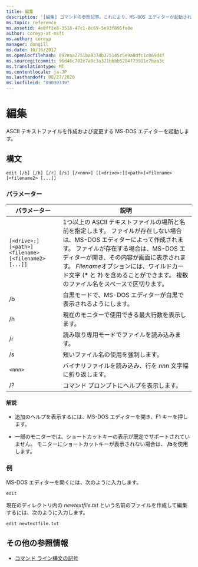 ```yaml
---
title: 編集
description: '[編集] コマンドの参照記事。これにより、MS-DOS エディターが起動され、ASCII テキストファイルを作成および変更できるようになります。'
ms.topic: reference
ms.assetid: 4e0ff2e8-3518-47c1-8c69-5e93f895fa0e
author: coreyp-at-msft
ms.author: coreyp
manager: dongill
ms.date: 10/16/2017
ms.openlocfilehash: 892eaa2751ba9374b375145c5e9a0dfc1c069d4f
ms.sourcegitcommit: 96d46c702e7a9c3a321bbbb5284f73911c7baa3c
ms.translationtype: MT
ms.contentlocale: ja-JP
ms.lasthandoff: 08/27/2020
ms.locfileid: "89030739"
---
```

# <a name="edit"></a>編集

ASCII テキストファイルを作成および変更する MS-DOS エディターを起動します。

## <a name="syntax"></a>構文

```
edit [/b] [/h] [/r] [/s] [/<nnn>] [[<drive>:][<path>]<filename> [<filename2> [...]]
```

### <a name="parameters"></a>パラメーター

| パラメーター | 説明 |
| --------- | ----------- |
| `[<drive>:][<path>]<filename> [<filename2> [...]]` | 1つ以上の ASCII テキストファイルの場所と名前を指定します。 ファイルが存在しない場合は、MS-DOS エディターによって作成されます。 ファイルが存在する場合は、MS-DOS エディターが開き、その内容が画面に表示されます。 *Filename*オプションには、ワイルドカード文字 (**&#42;** と **?**) を含めることができます。 複数のファイル名をスペースで区切ります。 |
| /b | 白黒モードで、MS-DOS エディターが白黒で表示されるようにします。 |
| /h | 現在のモニターで使用できる最大行数を表示します。 |
| /r | 読み取り専用モードでファイルを読み込みます。 |
| /s | 短いファイル名の使用を強制します。 |
| `<nnn>` | バイナリファイルを読み込み、行を *nnn* 文字幅に折り返します。 |
| /? | コマンド プロンプトにヘルプを表示します。 |

#### <a name="remarks"></a>解説

- 追加のヘルプを表示するには、MS-DOS エディターを開き、F1 キーを押します。

- 一部のモニターでは、ショートカットキーの表示が既定でサポートされていません。 モニターにショートカットキーが表示されない場合は、 **/b**を使用します。

### <a name="examples"></a>例

MS-DOS エディターを開くには、次のように入力します。

```
edit
```

現在のディレクトリ内の *newtextfile.txt* という名前のファイルを作成して編集するには、次のように入力します。

```
edit newtextfile.txt
```

## <a name="additional-references"></a>その他の参照情報

- [コマンド ライン構文の記号](command-line-syntax-key.md)
